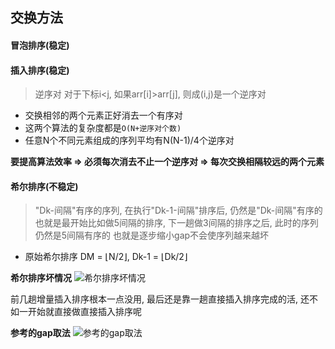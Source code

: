 ## 交换方法
#### 冒泡排序(稳定)
#### 插入排序(稳定)

> 逆序对
> 对于下标i<j, 如果arr[i]>arr[j], 则成(i,j)是一个逆序对

- 交换相邻的两个元素正好消去一个有序对
- 这两个算法的复杂度都是```O(N+逆序对个数)```
- 任意N个不同元素组成的序列平均有N(N-1)/4个逆序对

**要提高算法效率
  => 必须每次消去不止一个逆序对
  => 每次交换相隔较远的两个元素**

#### 希尔排序(不稳定)
> "Dk-间隔"有序的序列, 在执行"Dk-1-间隔"排序后, 仍然是"Dk-间隔"有序的
> 也就是最开始比如做5间隔的排序, 下一趟做3间隔的排序之后, 此时的序列仍然是5间隔有序的
> 也就是逐步缩小gap不会使序列越来越坏

- 原始希尔排序
DM = ⌊N/2⌋, Dk-1 = ⌊Dk/2⌋

**希尔排序坏情况**
![希尔排序坏情况](https://upload-images.jianshu.io/upload_images/12014150-e9d261ea6557d47e.png?imageMogr2/auto-orient/strip%7CimageView2/2/w/1240)

前几趟增量插入排序根本一点没用, 最后还是靠一趟直接插入排序完成的活, 还不如一开始就直接做直接插入排序呢

**参考的gap取法**
![参考的gap取法](https://upload-images.jianshu.io/upload_images/12014150-026896ae111c0c1a.png?imageMogr2/auto-orient/strip%7CimageView2/2/w/1240)
